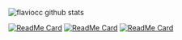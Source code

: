 ![flaviocc github stats](https://github-readme-stats.vercel.app/api?username=flaviocc&show_icons=true&theme=synthwave)

[![ReadMe Card](https://github-readme-stats.vercel.app/api/pin/?username=flaviocc&repo=financeiro&theme=tokyonight)](https://github.com/flaviocc/financeiro) [![ReadMe Card](https://github-readme-stats.vercel.app/api/pin/?username=flaviocc&repo=pivotal&theme=dracula)](https://github.com/flaviocc/pivotal)
[![ReadMe Card](https://github-readme-stats.vercel.app/api/pin/?username=flaviocc&repo=quarkus&theme=merko)](https://github.com/flaviocc/quarkus)
